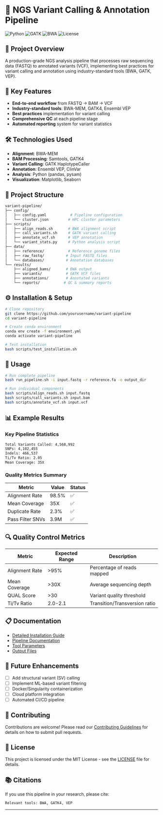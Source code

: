 # 🧬 NGS Variant Calling & Annotation Pipeline

![Python](https://img.shields.io/badge/Python-3.8%2B-blue)
![GATK](https://img.shields.io/badge/GATK4-4.2.0%2B-orange)
![BWA](https://img.shields.io/badge/BWA-0.7.17%2B-green)
![License](https://img.shields.io/badge/License-MIT-yellow)

## 📌 Project Overview
A production-grade NGS analysis pipeline that processes raw sequencing data (FASTQ) to annotated variants (VCF), implementing best practices for variant calling and annotation using industry-standard tools (BWA, GATK, VEP).

## 🎯 Key Features
- **End-to-end workflow** from FASTQ → BAM → VCF
- **Industry-standard tools**: BWA-MEM, GATK4, Ensembl VEP
- **Best practices** implementation for variant calling
- **Comprehensive QC** at each pipeline stage
- **Automated reporting** system for variant statistics

## 🛠️ Technologies Used
- **Alignment**: BWA-MEM
- **BAM Processing**: Samtools, GATK4
- **Variant Calling**: GATK HaplotypeCaller
- **Annotation**: Ensembl VEP, ClinVar
- **Analysis**: Python (pandas, pysam)
- **Visualization**: Matplotlib, Seaborn

## 📂 Project Structure
```bash
variant-pipeline/
├── config/
│   ├── config.yaml           # Pipeline configuration
│   └── cluster.json         # HPC cluster parameters
├── scripts/
│   ├── align_reads.sh       # BWA alignment script
│   ├── call_variants.sh     # GATK variant calling
│   ├── annotate_vcf.sh      # VEP annotation
│   └── variant_stats.py     # Python analysis script
├── data/
│   ├── reference/           # Reference genome files
│   ├── raw_fastq/          # Input FASTQ files
│   └── databases/          # Annotation databases
└── results/
    ├── aligned_bams/       # BWA output
    ├── variants/           # GATK VCF files
    ├── annotations/        # Annotated variants
    └── reports/           # QC & summary reports
```

## ⚙️ Installation & Setup
```bash
# Clone repository
git clone https://github.com/yourusername/variant-pipeline
cd variant-pipeline

# Create conda environment
conda env create -f environment.yml
conda activate variant-pipeline

# Test installation
bash scripts/test_installation.sh
```

## 🚀 Usage
```bash
# Run complete pipeline
bash run_pipeline.sh -i input.fastq -r reference.fa -o output_dir

# Run individual components
bash scripts/align_reads.sh input.fastq
bash scripts/call_variants.sh input.bam
bash scripts/annotate_vcf.sh input.vcf
```

## 📊 Example Results
### Key Pipeline Statistics
```bash
Total Variants Called: 4,568,992
SNPs: 4,102,455
Indels: 466,537
Ti/Tv Ratio: 2.05
Mean Coverage: 35X
```

### Quality Metrics Summary
| Metric | Value | Status |
|--------|-------|--------|
| Alignment Rate | 98.5% | ✅ |
| Mean Coverage | 35X | ✅ |
| Duplicate Rate | 2.3% | ✅ |
| Pass Filter SNVs | 3.9M | ✅ |

## 🔍 Quality Control Metrics
| Metric | Expected Range | Description |
|--------|---------------|-------------|
| Alignment Rate | >95% | Percentage of reads mapped |
| Mean Coverage | >30X | Average sequencing depth |
| QUAL Score | >30 | Variant quality threshold |
| Ti/Tv Ratio | 2.0-2.1 | Transition/Transversion ratio |

## 📋 Documentation
- [Detailed Installation Guide](docs/installation.md)
- [Pipeline Documentation](docs/pipeline.md)
- [Tool Parameters](docs/parameters.md)
- [Output Files](docs/outputs.md)

## 🔄 Future Enhancements
- [ ] Add structural variant (SV) calling
- [ ] Implement ML-based variant filtering
- [ ] Docker/Singularity containerization
- [ ] Cloud platform integration
- [ ] Automated CI/CD pipeline

## 🤝 Contributing
Contributions are welcome! Please read our [Contributing Guidelines](CONTRIBUTING.md) for details on how to submit pull requests.

## 📄 License
This project is licensed under the MIT License - see the [LICENSE](LICENSE) file for details.

## 📚 Citations
If you use this pipeline in your research, please cite:
```
Relevant tools: BWA, GATK4, VEP
```

---
